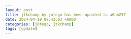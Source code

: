 ```yaml
---
layout: post
title: jtkchamp by jotego has been updated to a6ab237
date: 2024-04-19 08:43:03 +0000
categories: [jotego, jtkchamp]
tags: [update]
---
```


